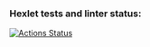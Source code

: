 ### Hexlet tests and linter status:
[![Actions Status](https://github.com/Echidze/python-project-lvl1/workflows/hexlet-check/badge.svg)](https://github.com/Echidze/python-project-lvl1/actions)